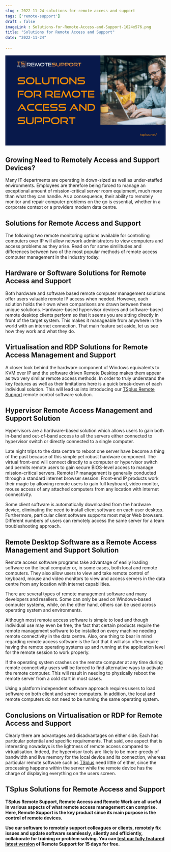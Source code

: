 ```yaml
---
slug : 2022-11-24-solutions-for-remote-access-and-support
tags: ['remote-support']
draft : false 
imageLink : Solutions-for-Remote-Access-and-Support-1024x576.png
title: "Solutions for Remote Access and Support"
date: "2022-11-24"

---
```


[![Article title, TSplus logo and link, illustrated by picture of two people working with headsets and laptops.](./images/Solutions-for-Remote-Access-and-Support-1024x576.png)](https://tsplus.net/remote-support/)

## Growing Need to Remotely Access and Support Devices?

Many IT departments are operating in down-sized as well as under-staffed environments. Employees are therefore being forced to manage an exceptional amount of mission-critical server room equipment, much more than what they can handle. As a consequence, their ability to remotely monitor and repair computer problems on the go is essential, whether in a corporate context or a providers modern data centre.

## Solutions for Remote Access and Support

The following two remote monitoring options available for controlling computers over IP will allow network administrators to view computers and access problems as they arise. Read on for some similitudes and differences between two of the most popular methods of remote access computer management in the industry today.

## Hardware or Software Solutions for Remote Access and Support

Both hardware and software based remote computer management solutions offer users valuable remote IP access when needed. However, each solution holds their own when comparisons are drawn between these unique solutions. Hardware-based hypervisor devices and software-based remote desktop clients perform so that it seems you are sitting directly in front of the target system. This makes it manageable from anywhere in the world with an internet connection. That main feature set aside, let us see how they work and what they do.

## Virtualisation and RDP Solutions for Remote Access Management and Support

A closer look behind the hardware component of Windows equivalents to KVM over IP and the software driven Remote Desktop makes them appear as two very similar remote access methods. In order to truly understand the key features as well as their limitations here is a quick break-down of each individual solution. This will lead us into introducing our [TSplus Remote Support](https://tsplus.net/remote-support/) remote control software solution.

## Hypervisor Remote Access Management and Support Solution

Hypervisors are a hardware-based solution which allows users to gain both in-band and out-of-band access to all the servers either connected to hypervisor switch or directly connected to a single computer.

Late night trips to the data centre to reboot one server have become a thing of the past because of this simple yet robust hardware component. The virtual front-end will connect directly to a computer or hypervisor switch and permits remote users to gain secure BIOS-level access to manage mission-critical servers. Remote IP management is generally conducted through a standard internet browser session. Front-end IP products work their magic by allowing remote users to gain full keyboard, video monitor, mouse access of any attached computers from any location with internet connectivity.

Some client software is automatically downloaded from the hardware device, eliminating the need to install client software on each user desktop. Furthermore, particular client software supports most major Web browsers. Different numbers of users can remotely access the same server for a team troubleshooting approach.

## Remote Desktop Software as a Remote Access Management and Support Solution

Remote access software programs take advantage of easily loading software on the local computer or, in some cases, both local and remote computers. They also allow users to view and take remote control of keyboard, mouse and video monitors to view and access servers in the data centre from any location with internet capabilities.

There are several types of remote management software and many developers and resellers. Some can only be used on Windows-based computer systems, while, on the other hand, others can be used across operating system and environments.

Although most remote access software is simple to load and though individual use may even be free, the fact that certain products require the remote management software to be installed on every machine needing remote connectivity in the data centre. Also, one thing to bear in mind regarding remote access software is the fact that it will also often require having the remote operating systems up and running at the application level for the remote session to work properly.

If the operating system crashes on the remote computer at any time during remote connectivity users will be forced to find alternative ways to activate the remote computer. This will result in needing to physically reboot the remote server from a cold start in most cases.

Using a platform independent software approach requires users to load software on both client and server computers. In addition, the local and remote computers do not need to be running the same operating system.

## Conclusions on Virtualisation or RDP for Remote Access and Support

Clearly there are advantages and disadvantages on either side. Each has particular potential and specific requirements. That said, one aspect that is interesting nowadays is the lightness of remote access compared to virtualisation. Indeed, the hypervisor tools are likely to be more greedy of bandwidth and live memory for the local device and its connection, whereas particular remote software such as [TSplus](https://tsplus.net/) need little of either, since the processing happens within the server while the remote device has the charge of displaying everything on the users screen.

## TSplus Solutions for Remote Access and Support

**TSplus Remote Support, Remote Access and Remote Work are all useful in various aspects of what remote access management can comprise. Here, Remote Support is the key product since its main purpose is the control of remote devices.**

**Use our software to remotely support colleagues or clients, remotely fix issues and update software seamlessly, silently and efficiently, collaborate for training or problem solving. You can [test our fully featured latest version](https://tsplus.net/remote-support/) of Remote Support for 15 days for free.**
